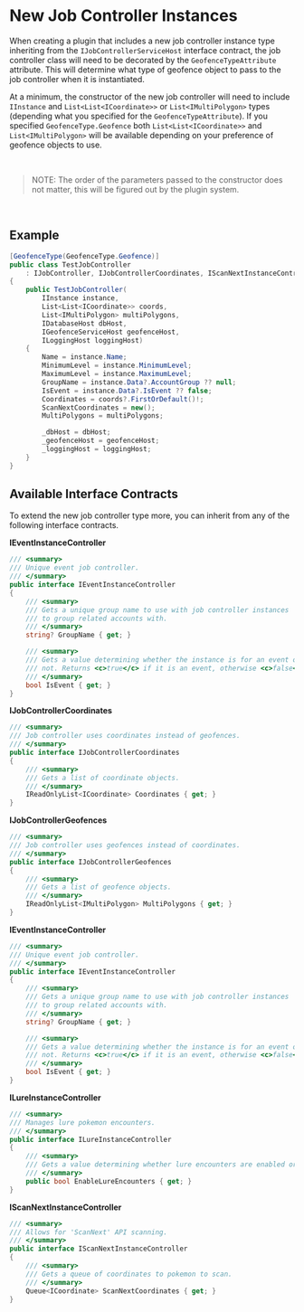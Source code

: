 # New Job Controller Instances  

When creating a plugin that includes a new job controller instance type inheriting from the `IJobControllerServiceHost` interface contract, the job controller class will need to be decorated by the `GeofenceTypeAttribute` attribute. This will determine what type of geofence object to pass to the job controller when it is instantiated.  

At a minimum, the constructor of the new job controller will need to include `IInstance` and `List<List<ICoordinate>>` or `List<IMultiPolygon>` types (depending what you specified for the `GeofenceTypeAttribute`). If you specified `GeofenceType.Geofence` both `List<List<ICoordinate>>` and `List<IMultiPolygon>` will be available depending on your preference of geofence objects to use.  

<br>  

> NOTE: The order of the parameters passed to the constructor does not matter, this will be figured out by the plugin system.  

<br>


## Example  
```cs
[GeofenceType(GeofenceType.Geofence)]
public class TestJobController
    : IJobController, IJobControllerCoordinates, IScanNextInstanceController
{
    public TestJobController(
        IInstance instance,
        List<List<ICoordinate>> coords,
        List<IMultiPolygon> multiPolygons,
        IDatabaseHost dbHost,
        IGeofenceServiceHost geofenceHost,
        ILoggingHost loggingHost)
    {
        Name = instance.Name;
        MinimumLevel = instance.MinimumLevel;
        MaximumLevel = instance.MaximumLevel;
        GroupName = instance.Data?.AccountGroup ?? null;
        IsEvent = instance.Data?.IsEvent ?? false;
        Coordinates = coords?.FirstOrDefault()!;
        ScanNextCoordinates = new();
        MultiPolygons = multiPolygons;

        _dbHost = dbHost;
        _geofenceHost = geofenceHost;
        _loggingHost = loggingHost;
    }
}
```

## Available Interface Contracts  
To extend the new job controller type more, you can inherit from any of the following interface contracts.  

**IEventInstanceController**  
```cs
/// <summary>
/// Unique event job controller.
/// </summary>
public interface IEventInstanceController
{
    /// <summary>
    /// Gets a unique group name to use with job controller instances
    /// to group related accounts with.
    /// </summary>
    string? GroupName { get; }

    /// <summary>
    /// Gets a value determining whether the instance is for an event or
    /// not. Returns <c>true</c> if it is an event, otherwise <c>false</c>.
    /// </summary>
    bool IsEvent { get; }
}
```

**IJobControllerCoordinates**  
```cs
/// <summary>
/// Job controller uses coordinates instead of geofences.
/// </summary>
public interface IJobControllerCoordinates
{
    /// <summary>
    /// Gets a list of coordinate objects.
    /// </summary>
    IReadOnlyList<ICoordinate> Coordinates { get; }
}
```

**IJobControllerGeofences**  
```cs
/// <summary>
/// Job controller uses geofences instead of coordinates.
/// </summary>
public interface IJobControllerGeofences
{
    /// <summary>
    /// Gets a list of geofence objects.
    /// </summary>
    IReadOnlyList<IMultiPolygon> MultiPolygons { get; }
}
```

**IEventInstanceController**  
```cs
/// <summary>
/// Unique event job controller.
/// </summary>
public interface IEventInstanceController
{
    /// <summary>
    /// Gets a unique group name to use with job controller instances
    /// to group related accounts with.
    /// </summary>
    string? GroupName { get; }

    /// <summary>
    /// Gets a value determining whether the instance is for an event or
    /// not. Returns <c>true</c> if it is an event, otherwise <c>false</c>.
    /// </summary>
    bool IsEvent { get; }
}
```

**ILureInstanceController**  
```cs
/// <summary>
/// Manages lure pokemon encounters.
/// </summary>
public interface ILureInstanceController
{
    /// <summary>
    /// Gets a value determining whether lure encounters are enabled or not.
    /// </summary>
    public bool EnableLureEncounters { get; }
}
```

**IScanNextInstanceController**  
```cs
/// <summary>
/// Allows for 'ScanNext' API scanning.
/// </summary>
public interface IScanNextInstanceController
{
    /// <summary>
    /// Gets a queue of coordinates to pokemon to scan.
    /// </summary>
    Queue<ICoordinate> ScanNextCoordinates { get; }
}
```